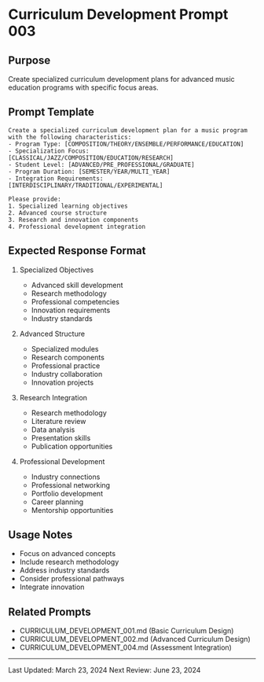 # Curriculum Development Prompt 003

## Purpose
Create specialized curriculum development plans for advanced music education programs with specific focus areas.

## Prompt Template
```
Create a specialized curriculum development plan for a music program with the following characteristics:
- Program Type: [COMPOSITION/THEORY/ENSEMBLE/PERFORMANCE/EDUCATION]
- Specialization Focus: [CLASSICAL/JAZZ/COMPOSITION/EDUCATION/RESEARCH]
- Student Level: [ADVANCED/PRE_PROFESSIONAL/GRADUATE]
- Program Duration: [SEMESTER/YEAR/MULTI_YEAR]
- Integration Requirements: [INTERDISCIPLINARY/TRADITIONAL/EXPERIMENTAL]

Please provide:
1. Specialized learning objectives
2. Advanced course structure
3. Research and innovation components
4. Professional development integration
```

## Expected Response Format
1. Specialized Objectives
   - Advanced skill development
   - Research methodology
   - Professional competencies
   - Innovation requirements
   - Industry standards

2. Advanced Structure
   - Specialized modules
   - Research components
   - Professional practice
   - Industry collaboration
   - Innovation projects

3. Research Integration
   - Research methodology
   - Literature review
   - Data analysis
   - Presentation skills
   - Publication opportunities

4. Professional Development
   - Industry connections
   - Professional networking
   - Portfolio development
   - Career planning
   - Mentorship opportunities

## Usage Notes
- Focus on advanced concepts
- Include research methodology
- Address industry standards
- Consider professional pathways
- Integrate innovation

## Related Prompts
- CURRICULUM_DEVELOPMENT_001.md (Basic Curriculum Design)
- CURRICULUM_DEVELOPMENT_002.md (Advanced Curriculum Design)
- CURRICULUM_DEVELOPMENT_004.md (Assessment Integration)

---
Last Updated: March 23, 2024
Next Review: June 23, 2024 